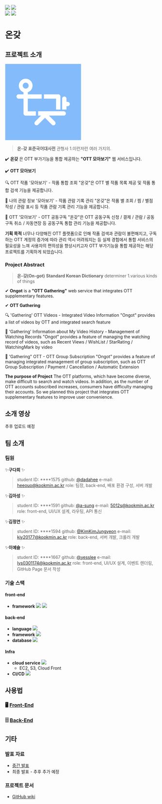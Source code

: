 <p align="left">
  <img src="https://img.shields.io/github/issues-raw/kookmin-sw/capstone-2022-24?color=lightgreen&style=flat-square">
  <img src="https://img.shields.io/github/issues-closed-raw/kookmin-sw/capstone-2022-24?color=mediumpurple&style=flat-square">
  <br>
  <img src="https://img.shields.io/github/issues-pr-raw/kookmin-sw/capstone-2022-24?color=lightgreen&style=flat-square">
  <img src="https://img.shields.io/github/issues-pr-closed-raw/kookmin-sw/capstone-2022-24?color=mediumpurple&style=flat-square">
</p>

# 온갖
## 프로젝트 소개
![logo image](service_icon.png)

>**온-갖**
**표준국어대사전**
관형사
1.이런저런 여러 가지의.

✔️ **온갖** 은 OTT 부가기능을 통합 제공하는 **"OTT 모아보기"** 웹 서비스입니다.

✔️ **OTT 모아보기**

🔍 OTT 작품 '모아보기' - 작품 통합 조회
"온갖"은 OTT 별 작품 목록 제공 및 작품 통합 검색 기능을 제공합니다.

📑 나의 관람 정보 '모아보기' - 작품 관람 기록 관리
"온갖"은 작품 별 조회 / 찜 / 별점 작성 / 관람 표시 등 작품 관람 기록 관리 기능을 제공합니다.

💸 OTT '모아보기' - OTT 공동구독
"온갖"은 OTT 공동구독 신청 / 결제 / 관람 / 공동구독 취소 / 자동연장 등 공동구독 통합 관리 기능을 제공합니다.

**기획 목적**
너무나 다양해진 OTT 플랫폼으로 인해 작품 검색과 관람이 불편해지고,
구독하는 OTT 계정의 증가에 따라 관리 역시 어려워지는 등 실제 경험에서 통합 서비스의 필요성을 느껴
사용자의 편의성을 향상시키고자 OTT 부가기능을 통합 제공하는 해당 프로젝트를 기획하게 되었습니다.


### Project Abstract
>**온-갖(On-got)**
**Standard Korean Dictionary**
determiner
1.various kinds of things

✔ **Ongot** is a **"OTT Gathering"** web service that integrates OTT supplementary features.

✔ **OTT Gathering**

🔍 'Gathering' OTT Videos - Integrated Video Information
"Ongot" provides a list of videos by OTT and integrated search feature

📑 'Gathering' Information about My Video History - Management of Watching Records
"Ongot" provides a feature of managing the watching record of videos, such as Recent Views / WishList / StarRating / WatchingMark by video

💸 'Gathering" OTT - OTT Group Subscription
"Ongot" provides a feature of managing integrated management of group subscription, such as OTT Group Subscription / Payment / Cancellation / Automatic Extension

**The purpose of Project**
The OTT platforms, which have become diverse, make difficult to search and watch videos.
In addition, as the number of OTT accounts subscribed increases, consumers have difficulty managing their accounts.
So we planned this project that integrates OTT supplementary features to improve user convenience.

## 소개 영상
추후 업로드 예정

## 팀 소개
### 팀원
✨**구다희** ✨
>student ID: ****1575
github: [@dadahee](https://github.com/dadahee)
e-mail: heeouo@kookmin.ac.kr
role: 팀장, back-end, 배포 환경 구성, 서버 개발

✨**김아성** ✨
>student ID: ****1591
github: [@a-sung](https://github.com/asung)
e-mail: 5012s@kookmin.ac.kr
role: front-end, UI/UX 설계, 라우팅, API 통신

✨**김정연** ✨
>student ID: ****1594
github: [@KimKimJungyeon](https://github.com/KimKimJungyeon)
e-mail: kjy20177@kookmin.ac.kr
role: back-end, 서버 개발, 크롤러 개발

✨**이예슬** ✨
>student ID: ****1667
github: [@yesslee](https://github.com/yesslee)
e-mail: lys0301174@kookmin.ac.kr
role: front-end, UI/UX 설계, 이벤트 렌더링, GitHub Page 문서 작성

### 기술 스택
#### front-end
- **framework**
  <img src="https://img.shields.io/badge/Vue.js-4fc08d?style=flat-square&logo=vue.js&logoColor=white"/>
  <img src="https://img.shields.io/badge/Quasar-1976d2?style=flat-square&logo=quasar&logoColor=white"/>

#### back-end
- **language**
  <img src="https://img.shields.io/badge/python3-3776ab?style=flat-square&logo=python&logoColor=white"/>
- **framework**
  <img src="https://img.shields.io/badge/Django-092e20?style=flat-square&logo=django&logoColor=white"/>
- **database**
  <img src="https://img.shields.io/badge/MongoDB-47a248?style=flat-square&logo=mongodb&logoColor=white"/>

#### Infra
- **cloud service**
  <img src="https://img.shields.io/badge/Amazon AWS-ff9900?style=flat-square&logo=amazonaws&logoColor=white"/>
  - EC2, S3, Cloud Front
- **CI/CD**
  <img src="https://img.shields.io/badge/GitHub Actions-2088ff?style=flat-square&logo=githubactions&logoColor=white"/>

## 사용법
### 🖥 [Front-End](https://github.com/kookmin-sw/capstone-2022-24/wiki/%ED%94%84%EB%A1%A0%ED%8A%B8%EC%97%94%EB%93%9C-%EC%84%9C%EB%B2%84-%EC%8B%A4%ED%96%89%EB%B0%A9%EB%B2%95)
### 🗄 [Back-End](https://github.com/kookmin-sw/capstone-2022-24/wiki/%EB%B0%B1%EC%97%94%EB%93%9C-%EC%84%9C%EB%B2%84-%EC%8B%A4%ED%96%89%EB%B0%A9%EB%B2%95)

## 기타
### 발표 자료
- [중간 발표](https://github.com/kookmin-sw/capstone-2022-24/blob/develop/docs/midterm/%ED%8C%8024-%EC%A4%91%EA%B0%84%EB%B0%9C%ED%91%9C%EC%9E%90%EB%A3%8C.pdf)
- 최종 발표 - 추후 추가 예정

### 프로젝트 문서
- [GitHub wiki](https://github.com/kookmin-sw/capstone-2022-24/wiki)
